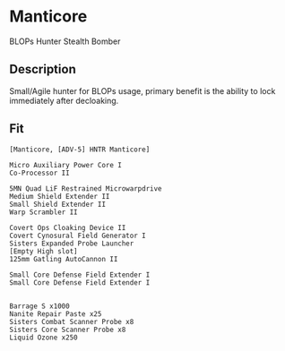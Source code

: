 # Manticore

BLOPs Hunter Stealth Bomber

## Description

Small/Agile hunter for BLOPs usage, primary benefit is the ability to lock immediately after decloaking.

## Fit

```
[Manticore, [ADV-5] HNTR Manticore]

Micro Auxiliary Power Core I
Co-Processor II

5MN Quad LiF Restrained Microwarpdrive
Medium Shield Extender II
Small Shield Extender II
Warp Scrambler II

Covert Ops Cloaking Device II
Covert Cynosural Field Generator I
Sisters Expanded Probe Launcher
[Empty High slot]
125mm Gatling AutoCannon II

Small Core Defense Field Extender I
Small Core Defense Field Extender I


Barrage S x1000
Nanite Repair Paste x25
Sisters Combat Scanner Probe x8
Sisters Core Scanner Probe x8
Liquid Ozone x250
```